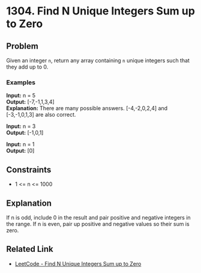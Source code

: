 # 1304. Find N Unique Integers Sum up to Zero

## Problem

Given an integer `n`, return any array containing `n` unique integers such that they add up to 0.

### Examples

**Input:** n = 5  
**Output:** [-7,-1,1,3,4]  
**Explanation:** There are many possible answers. [-4,-2,0,2,4] and [-3,-1,0,1,3] are also correct.

**Input:** n = 3  
**Output:** [-1,0,1]

**Input:** n = 1  
**Output:** [0]

## Constraints

- 1 <= n <= 1000

## Explanation

If n is odd, include 0 in the result and pair positive and negative integers in the range. If n is even, pair up positive and negative values so their sum is zero.

## Related Link

- [LeetCode - Find N Unique Integers Sum up to Zero](https://leetcode.com/problems/find-n-unique-integers-sum-up-to-zero/)
